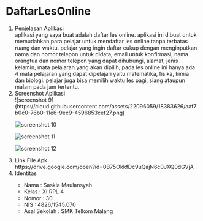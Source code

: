 # DaftarLesOnline
<ol>
<li> Penjelasan Aplikasi </li>
aplikasi yang saya buat adalah daftar les online. aplikasi ini dibuat untuk memudahkan para pelajar untuk mendaftar les online tanpa terbatas ruang dan waktu. pelajar yang ingin daftar cukup dengan menginputkan nama dan nomor telepon untuk didata, email untuk konfirmasi, nama orangtua dan nomor telepon yang dapat dihubungi, alamat, jenis kelamin, mata pelajaran yang akan dipilih, pada les online ini hanya ada 4 mata pelajaran yang dapat dipelajari yaitu matematika, fisika, kimia dan biologi. pelajar juga bisa memilih waktu les pagi, siang ataupun malam pada jam tertentu.


<li> Screenshot Aplikasi </li>
![screenshot 9](https://cloud.githubusercontent.com/assets/22096059/18383626/aaf7b0c0-76b0-11e6-9ec9-4596853cef27.png)

![screenshot 10](https://cloud.githubusercontent.com/assets/22096059/18383632/ada2e0d8-76b0-11e6-8742-1f4bbbb4f36e.png)

![screenshot 11](https://cloud.githubusercontent.com/assets/22096059/18383635/b0775276-76b0-11e6-8acb-de93dd75f7f9.png)

![screenshot 12](https://cloud.githubusercontent.com/assets/22096059/18383638/b343f662-76b0-11e6-8bfc-bcba685eaae4.png)


<li>Link File Apk </li>
https://drive.google.com/open?id=0B75OkkfDc9uQajN6c0JXQ0dGVjA

<li>Identitas</li>
<ul>
<li> Nama : Saskia Maulansyah </li>
<li> Kelas : XI RPL 4</li>
<li>Nomor : 30</li>
<li>NIS : 4826/1545.070 </li>
<li>Asal Sekolah : SMK Telkom Malang </li>
</ul>
